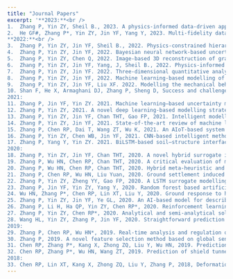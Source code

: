 ```yaml
---
title: "Journal Papers"
excerpt: '**2023:**<br />
1.	Zhang P, Yin ZY, Sheil B., 2023. A physics-informed data-driven approach for consolidation analysis. Géotechnique, https://doi.org/10.1680/jgeot.22.00046<br />
2.	He GF#, Zhang P*, Yin ZY, Jin YF, Yang Y, 2023. Multi-fidelity data-driven modelling of rate-dependent behaviour of soft clays. Georisk: Assessment and Management of Risk for Engineered Systems and Geohazards, https://doi.org/10.1080/17499518.2022.2149815<br />
**2022:**<br />
3.	Zhang P, Yin ZY, Jin YF, Sheil B., 2022. Physics-constrained hierarchical data-driven modelling framework for complex path‐dependent behaviour of soils. International Journal for Numerical and Analytical Methods in Geomechanics, 46(10), 1831-1850
4.	Zhang P, Yin ZY, Jin YF, 2022. Bayesian neural network-based uncertainty modelling: application to soil compressibility and undrained shear strength prediction. Canadian Geotechnical Journal, 59, 546-557
5.	Zhang P, Yin ZY, Chen Q, 2022. Image-based 3D reconstruction of granular grains via hybrid algorithm and level set with convolution kernel. Journal of Geotechnical and Geoenvironmental Engineering-ASCE, 148(5), 04022021
6.	Zhang P, Yin ZY, Jin YF, Yang, J, Sheil B., 2022. Physics-informed multi-fidelity residual neural networks for hydromechanical modelling of granular soils and foundation considering internal erosion. Journal of Engineering Mechanics-ASCE, 148(4), 04022015 (☆Editor’s Choice, April 2022)
7.	Zhang P, Yin ZY, Jin YF. 2022. Three-dimensional quantitative analysis on granular particle shape using convolutional neural network. International Journal for Numerical and Analytical Methods in Geomechanics, 46(1), 187-204
8.	Zhang P, Yin ZY, Jin YF, 2022. Machine learning-based modelling of soil properties for geotechnical design: review, tool development and comparison. Archives of Computational Methods in Engineering, 29, 1229-1245
9.	Zhang P, Yin ZY, Jin YF, Liu XF. 2022. Modelling the mechanical behaviour of soils using machine learning algorithms with explicit formulations. Acta Geotechnica, 17, 1403-1422
10.	Shan F, He X, Armaghani DJ, Zhang P, Sheng D, Success and challenges in predicting TBM penetration rate using recurrent neural networks, Tunnelling and Underground Space Technology, 130, 104728
2021:
11.	Zhang P, Jin YF, Yin ZY. 2021. Machine learning–based uncertainty modeling of mechanical properties of soft clays relating to time-dependent behavior and its application. International Journal for Numerical and Analytical Methods in Geomechanics, 45(11), 1588-1602
12.	Zhang P, Yin ZY, 2021. A novel deep learning-based modelling strategy from image of particles to mechanical properties for granular materials with CNN and BiLSTM. Computer Methods in Applied Mechanics and Engineering, 382, 113858
13.	Zhang P, Yin ZY, Jin YF, Chan THT, Gao FP, 2021. Intelligent modelling of clay compressibility using hybrid meta-heuristic and machine learning algorithms. Geoscience Frontiers, 12, 1, 441-452 (☆ESI Highly Cited Paper, May 2021)
14.	Zhang P, Yin ZY, Jin YF, 2021. State-of-the-art review of machine learning applications in constitutive modeling of soils. Archives of Computational Methods in Engineering, 28(5), 3661-3686
15.	Zhang P, Chen RP, Dai T, Wang ZT, Wu K, 2021. An AIoT-based system for real-time monitoring of tunnel construction. Tunnelling and Underground Space Technology, 109, 103766
16.	Zhang P, Yin ZY, Chen WB, Jin YF, 2021. CNN-based intelligent method for identifying GSD of granular soils. International Journal of Geomechanics-ASCE, 21(12), 04021229
17.	Zhang P, Yang Y, Yin ZY. 2021. BiLSTM-based soil–structure interface modeling. International Journal of Geomechanics-ASCE, 21(7), 04021096
2020:
18.	Zhang P, Yin ZY, Jin YF, Chan THT, 2020. A novel hybrid surrogate intelligent model for creep index prediction based on particle swarm optimization and random forest. Engineering Geology. 265, 105328 (☆ESI Hot Paper, Sep. 2020; ESI Highly Cited Paper, Now)
19.	Zhang P, Wu HN, Chen RP, Chan THT, 2020. A critical evaluation of machine learning and deep learning in shield-ground interaction prediction. Tunnelling and Underground Space Technology, 106, 103593 
20.	Zhang P, Wu HN, Chen RP, Chan THT, 2020. Hybrid meta-heuristic and machine learning algorithms for tunneling-induced settlement prediction: a comparative study. Tunnelling and Underground Space Technology, 99, 103383
21.	Zhang P, Chen RP, Wu HN, Liu Yuan, 2020. Ground settlement induced by tunneling crossing interface of water-bearing mixed ground: a lesson from Changsha, China. Tunnelling and Underground Space Technology, 96, 103224
22.	Zhang P, Yin ZY, Zheng YY, Gao FP, 2020. A LSTM surrogate modelling approach for caisson foundations. Ocean Engineering, 204, 107263
23.	Zhang P, Jin YF, Yin ZY, Yang Y, 2020. Random forest based artificial intelligent model for predicting failure envelopes of caisson foundations in sand. Applied Ocean Research, 101, 102223
24.	Wu HN, Zhang P*, Chen RP, Lin XT, Liu Y, 2020. Ground response to horizontal spoil discharge jet grouting with impacts on the existing tunnels. Journal of Geotechnical and Geoenvironmental Engineeering-ASCE, 146(7), 05020006
25.	Zhang P, Yin ZY, Jin YF, Ye GL, 2020. An AI-based model for describing cyclic characteristics of granular materials. International Journal for Numerical and Analytical Methods in Geomechanics, 44, 9: 1315-1335
26.	Zhang P, Li H, Ha QP, Yin ZY, Chen RP*, 2020. Reinforcement learning based optimizer for improvement of predicting tunneling-induced ground responses. Advanced Engineering Informatics, 45, 101097
27.	Zhang P, Yin ZY, Chen RP*, 2020. Analytical and semi-analytical solutions for describing tunneling-induced transverse and longitudinal settlement troughs. International Journal of Geomechanics-ASCE, 20(8), 04020126
28.	Wang HL, Yin ZY, Zhang P, Jin YF, 2020. Straightforward prediction for air-entry value of compacted soils using machine learning algorithms. Engineering Geology, 279, 105911
2019:
29.	Zhang P, Chen RP, Wu HN*, 2019. Real-time analysis and regulation of EPB shield steering using random forest. Automation in Construction. 106, 101860
30.	Zhang P, 2019. A novel feature selection method based on global sensitivity analysis with application in machine learning-based prediction model. Applied Soft Computing. 85, 105859
31.	Chen RP, Zhang P*, Kang X, Zhong ZQ, Liu Y, Wu HN, 2019. Prediction of maximum surface settlement caused by EPB shield tunneling with ANN methods. Soils and Foundations. 59, 284–295 (☆ESI Highly Cited Paper, Nov. 2020)
32.	Chen RP, Zhang P*, Wu HN, Wang ZT, 2019. Prediction of shield tunneling-induced ground settlement using machine learning techniques. Frontiers of structural and Civil Engineering. 13(6), 1363–1378 (☆Editor’s Choice)
2018:
33.	Chen RP, Lin XT, Kang X, Zhong ZQ, Liu Y, Zhang P, 2018, Deformation and stress characteristics of existing twin tunnels induced by close-distance EPBS under-crossing. Tunnelling and Underground Space Technology, 82, 468-481'
---
```

